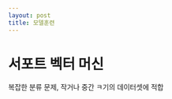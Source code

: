 ```yaml
---
layout: post
title: 모델훈련
---
```



# 서포트 벡터 머신

복잡한 분류 문제, 작거나 중간 ㅋ기의 데이터셋에 적합


<!--stackedit_data:
eyJoaXN0b3J5IjpbMjA2NTAwMDY4NiwyMTMwNzgzMTc2XX0=
-->